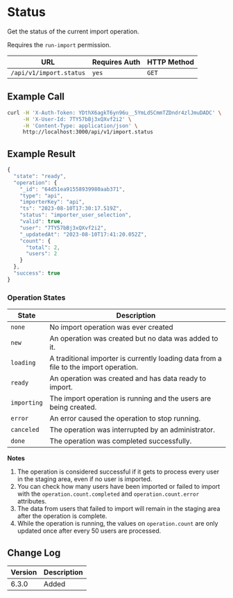 # Status
Get the status of the current import operation.

Requires the `run-import` permission.

| URL                     | Requires Auth | HTTP Method |
| ----------------------- | ------------- | ----------- |
| `/api/v1/import.status` | `yes`         | `GET`       |

## Example Call

```bash
curl -H 'X-Auth-Token: YDthX6agkT6yn96u__5YmLdSCmmTZDndr4zlJmuDADC' \
     -H 'X-User-Id: 7TY57bBj3xQXvf2i2' \
     -H 'Content-Type: application/json' \
     http://localhost:3000/api/v1/import.status
```

## Example Result

```javascript
{
  "state": "ready",
  "operation": {
    "_id": "64d51ea91558939980aab371",
    "type": "api",
    "importerKey": "api",
    "ts": "2023-08-10T17:30:17.519Z",
    "status": "importer_user_selection",
    "valid": true,
    "user": "7TY57bBj3xQXvf2i2",
    "_updatedAt": "2023-08-10T17:41:20.052Z",
    "count": {
      "total": 2,
      "users": 2
    }
  },
  "success": true
}
```

### Operation States

| State       | Description                                                                           |
| ----------- | ------------------------------------------------------------------------------------- |
| `none`      | No import operation was ever created                                                  |
| `new`       | An operation was created but no data was added to it.                                 |
| `loading`   | A traditional importer is currently loading data from a file to the import operation. |
| `ready`     | An operation was created and has data ready to import.                                |
| `importing` | The import operation is running and the users are being created.                      |
| `error`     | An error caused the operation to stop running.                                        |
| `canceled`  | The operation was interrupted by an administrator.                                    |
| `done`      | The operation was completed successfully.                                             |

**Notes**
1. The operation is considered successful if it gets to process every user in the staging area, even if no user is imported. 
2. You can check how many users have been imported or failed to import with the `operation.count.completed` and `operation.count.error` attributes.
3. The data from users that failed to import will remain in the staging area after the operation is complete. 
4. While the operation is running, the values on `operation.count` are only updated once after every 50 users are processed.  

## Change Log

| Version | Description                                                                                        |
| ------- | -------------------------------------------------------------------------------------------------- |
| 6.3.0   | Added                                                                                              |
